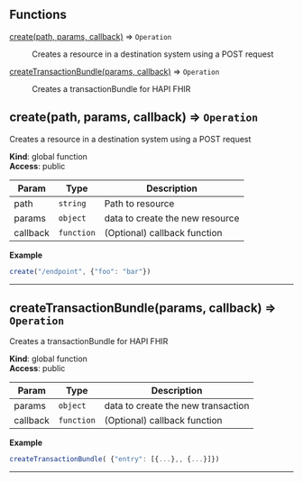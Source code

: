 ## Functions

<dl>
<dt><a href="#create">create(path, params, callback)</a> ⇒ <code>Operation</code></dt>
<dd><p>Creates a resource in a destination system using a POST request</p>
</dd>
<dt><a href="#createTransactionBundle">createTransactionBundle(params, callback)</a> ⇒ <code>Operation</code></dt>
<dd><p>Creates a transactionBundle for HAPI FHIR</p>
</dd>
</dl>

<a name="create"></a>

## create(path, params, callback) ⇒ <code>Operation</code>
Creates a resource in a destination system using a POST request

**Kind**: global function  
**Access**: public  

| Param | Type | Description |
| --- | --- | --- |
| path | <code>string</code> | Path to resource |
| params | <code>object</code> | data to create the new resource |
| callback | <code>function</code> | (Optional) callback function |

**Example**  
```js
create("/endpoint", {"foo": "bar"})
```

* * *

<a name="createTransactionBundle"></a>

## createTransactionBundle(params, callback) ⇒ <code>Operation</code>
Creates a transactionBundle for HAPI FHIR

**Kind**: global function  
**Access**: public  

| Param | Type | Description |
| --- | --- | --- |
| params | <code>object</code> | data to create the new transaction |
| callback | <code>function</code> | (Optional) callback function |

**Example**  
```js
createTransactionBundle( {"entry": [{...},, {...}]})
```

* * *

